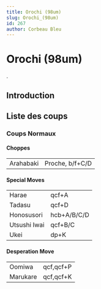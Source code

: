 ```yaml
---
title: Orochi (98um)
slug: Orochi_(98um)
id: 267
author: Corbeau Bleu
---
```


# Orochi (98um)

.

## Introduction

## Liste des coups

### Coups Normaux

#### Choppes

|           |                 |
|-----------|-----------------|
| Arahabaki | Proche, b/f+C/D |

#### Special Moves

|              |             |
|--------------|-------------|
| Harae        | qcf+A       |
| Tadasu       | qcf+D       |
| Honosusori   | hcb+A/B/C/D |
| Utsushi Iwai | qcf+B/C     |
| Ukei         | dp+K        |

#### Desperation Move

|          |           |
|----------|-----------|
| Oomiwa   | qcf,qcf+P |
| Marukare | qcf,qcf+K |
